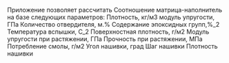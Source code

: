 Приложение позволяет рассчитать Соотношение матрица-наполнитель на базе следующих параметров:
Плотность, кг/м3
модуль упругости, ГПа
Количество отвердителя, м.%
Содержание эпоксидных групп,%_2
Температура вспышки, С_2
Поверхностная плотность, г/м2
Модуль упругости при растяжении, ГПа
Прочность при растяжении, МПа
Потребление смолы, г/м2
Угол нашивки, град
Шаг нашивки
Плотность нашивки
